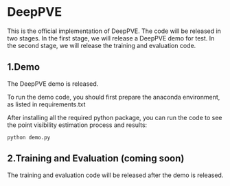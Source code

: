 # DeepPVE
This is the official implementation of DeepPVE. The code will be released in two stages. In the first stage, we will release a DeepPVE demo for test. In the second stage, we will release the training and evaluation code.

## 1.Demo
The DeepPVE demo is released.  

To run the demo code, you should first prepare the anaconda environment, as listed in requirements.txt

After installing all the required python package, you can run the code to see the point visibility estimation process and results:

```
python demo.py
```

## 2.Training and Evaluation (coming soon)
The training and evaluation code will be released after the demo is released.
